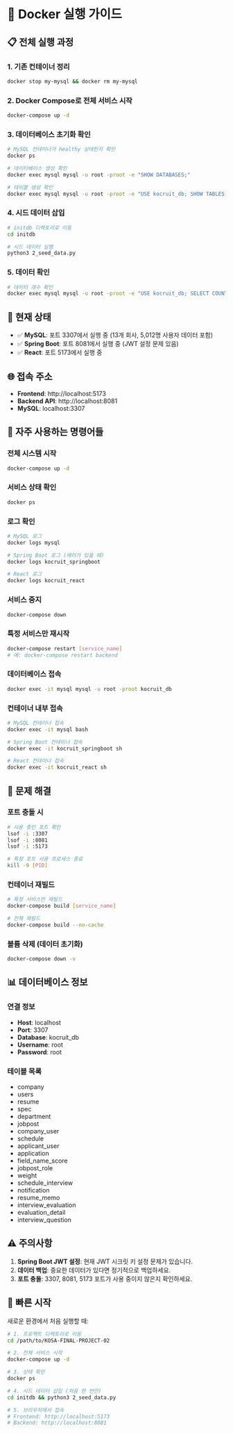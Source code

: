 # 🚀 Docker 실행 가이드

## 📋 전체 실행 과정

### 1. 기존 컨테이너 정리
```bash
docker stop my-mysql && docker rm my-mysql
```

### 2. Docker Compose로 전체 서비스 시작
```bash
docker-compose up -d
```

### 3. 데이터베이스 초기화 확인
```bash
# MySQL 컨테이너가 healthy 상태인지 확인
docker ps

# 데이터베이스 생성 확인
docker exec mysql mysql -u root -proot -e "SHOW DATABASES;"

# 테이블 생성 확인
docker exec mysql mysql -u root -proot -e "USE kocruit_db; SHOW TABLES;"
```

### 4. 시드 데이터 삽입
```bash
# initdb 디렉토리로 이동
cd initdb

# 시드 데이터 실행
python3 2_seed_data.py
```

### 5. 데이터 확인
```bash
# 데이터 개수 확인
docker exec mysql mysql -u root -proot -e "USE kocruit_db; SELECT COUNT(*) as company_count FROM company; SELECT COUNT(*) as user_count FROM users;"
```

## 🎯 현재 상태
- ✅ **MySQL**: 포트 3307에서 실행 중 (13개 회사, 5,012명 사용자 데이터 포함)
- ✅ **Spring Boot**: 포트 8081에서 실행 중 (JWT 설정 문제 있음)
- ✅ **React**: 포트 5173에서 실행 중

## 🌐 접속 주소
- **Frontend**: http://localhost:5173
- **Backend API**: http://localhost:8081
- **MySQL**: localhost:3307

## 📝 자주 사용하는 명령어들

### 전체 시스템 시작
```bash
docker-compose up -d
```

### 서비스 상태 확인
```bash
docker ps
```

### 로그 확인
```bash
# MySQL 로그
docker logs mysql

# Spring Boot 로그 (에러가 있을 때)
docker logs kocruit_springboot

# React 로그
docker logs kocruit_react
```

### 서비스 중지
```bash
docker-compose down
```

### 특정 서비스만 재시작
```bash
docker-compose restart [service_name]
# 예: docker-compose restart backend
```

### 데이터베이스 접속
```bash
docker exec -it mysql mysql -u root -proot kocruit_db
```

### 컨테이너 내부 접속
```bash
# MySQL 컨테이너 접속
docker exec -it mysql bash

# Spring Boot 컨테이너 접속
docker exec -it kocruit_springboot sh

# React 컨테이너 접속
docker exec -it kocruit_react sh
```

## 🔧 문제 해결

### 포트 충돌 시
```bash
# 사용 중인 포트 확인
lsof -i :3307
lsof -i :8081
lsof -i :5173

# 특정 포트 사용 프로세스 종료
kill -9 [PID]
```

### 컨테이너 재빌드
```bash
# 특정 서비스만 재빌드
docker-compose build [service_name]

# 전체 재빌드
docker-compose build --no-cache
```

### 볼륨 삭제 (데이터 초기화)
```bash
docker-compose down -v
```

## 📊 데이터베이스 정보

### 연결 정보
- **Host**: localhost
- **Port**: 3307
- **Database**: kocruit_db
- **Username**: root
- **Password**: root

### 테이블 목록
- company
- users
- resume
- spec
- department
- jobpost
- company_user
- schedule
- applicant_user
- application
- field_name_score
- jobpost_role
- weight
- schedule_interview
- notification
- resume_memo
- interview_evaluation
- evaluation_detail
- interview_question

## ⚠️ 주의사항

1. **Spring Boot JWT 설정**: 현재 JWT 시크릿 키 설정 문제가 있습니다.
2. **데이터 백업**: 중요한 데이터가 있다면 정기적으로 백업하세요.
3. **포트 충돌**: 3307, 8081, 5173 포트가 사용 중이지 않은지 확인하세요.

## 🚀 빠른 시작

새로운 환경에서 처음 실행할 때:

```bash
# 1. 프로젝트 디렉토리로 이동
cd /path/to/KOSA-FINAL-PROJECT-02

# 2. 전체 서비스 시작
docker-compose up -d

# 3. 상태 확인
docker ps

# 4. 시드 데이터 삽입 (처음 한 번만)
cd initdb && python3 2_seed_data.py

# 5. 브라우저에서 접속
# Frontend: http://localhost:5173
# Backend: http://localhost:8081
``` 